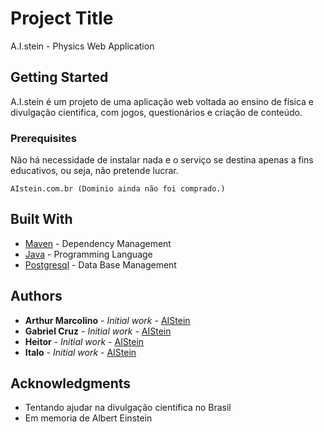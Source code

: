# Project Title

A.I.stein - Physics Web Application

## Getting Started

A.I.stein é um projeto de uma aplicação web voltada ao ensino de física e divulgação cientifica, com jogos, questionários e criação de conteúdo.

### Prerequisites

Não há necessidade de instalar nada e o serviço se destina apenas a fins educativos, ou seja, não pretende lucrar.

```
AIstein.com.br (Dominio ainda não foi comprado.)
```

## Built With

* [Maven](https://maven.apache.org/) - Dependency Management
* [Java](https://www.java.com) - Programming Language
* [Postgresql](https://www.postgresql.org/) - Data Base Management

## Authors

* **Arthur Marcolino** - *Initial work* - [AIStein](https://github.com/marcolarthur)
* **Gabriel Cruz** - *Initial work* - [AIStein](https://github.com/gabriel7g)
* **Heitor** - *Initial work* - [AIStein](https://github.com/marcolarthur)
* **Italo** - *Initial work* - [AIStein](https://github.com/marcolarthur)


## Acknowledgments

* Tentando ajudar na divulgação cientifica no Brasil
* Em memoria de Albert Einstein
